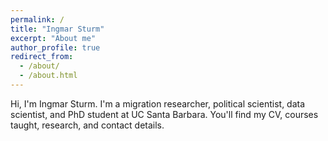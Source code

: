```yaml
---
permalink: /
title: "Ingmar Sturm"
excerpt: "About me"
author_profile: true
redirect_from: 
  - /about/
  - /about.html
---
```


Hi, I'm Ingmar Sturm. I'm a migration researcher, political scientist, data scientist, and PhD student at UC Santa Barbara. You'll find my CV, courses taught, research, and contact details.